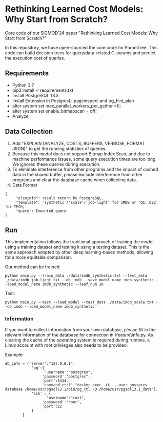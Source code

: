 # Rethinking Learned Cost Models: Why Start from Scratch?

Core code of our SIGMOD'24 paper "Rethinking Learned Cost Models: Why Start from Scratch?"


In this repository, we have open-sourced the core code for ParamTree. This code can build decision trees for query/data-related C-params and predict the execution cost of queries.

## Requirements

- Python 3.7
- pip3 install -r requirements.txt
- Install PostgreSQL 13.3
- Install Extension in PostgresL: pageinspect and pg_hint_plan
- alter system set max_parallel_workers_per_gather =0; 
- alter system set enable_bitmapscan = off; 
- Analyze;


## Data Collection
1. Add "EXPLAIN (ANALYZE, COSTS, BUFFERS, VERBOSE, FORMAT JSON)" to get the running statistics of queries.
2. Because this model does not support Bitmap Index Scan, and due to machine performance issues, some query execution times are too long. We ignored these queries during execution.
3. To eliminate interference from other programs and the impact of cached data in the shared buffer, please exclude interference from other programs and clear the database cache when collecting data.
4. Data Format
```
{
     "planinfo": result return by PostgreSQL,
     "template": 'synthetic'/'scale'/'job-light' for IMDB or 'Q1..Q22' for TPCH,
     "query': Executed query
}
```


## Run
This implementation follows the traditional approach of training the model using a training dataset and testing it using a testing dataset. This is the same approach adopted by other deep learning-based methods, allowing for a more equitable comparison.

Our method can be trained:
```
python main.py --train_data ./data/imdb_synthetic.txt --test_data ./data/imdb_job-light.txt --db imdb --save_model_name imdb_synthetic --load_model_name imdb_synthetic --leaf_num 10
```

Test:
```
python main.py --test --load_model --test_data ./data/imdb_scale.txt --db imdb --load_model_name imdb_synthetic
```

### Information
If you want to collect information from your own database, please fill in the relevant information of the database for connection in \feature\info.py. As clearing the cache of the operating system is required during runtime, a Linux account with root privileges also needs to be provided.

Example:
```
db_info = {'server':"127.0.0.1",
            'pg':{
                  'username':"postgres",
                 'password':"postgres",
                 'port':5434,
                 'command_ctrl':"docker exec -it  --user postgres database /home/usr/pgsql13.1/bin/pg_ctl -D /home/usr/pgsql13.1_data"},
            'ssh' : {
                   'username':"root",
                 'password':"root",
                 'port':22
            }
        }
```
